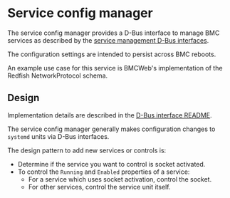 # Service config manager

The service config manager provides a D-Bus interface to manage BMC services as
described by the [service management D-Bus interfaces][].

The configuration settings are intended to persist across BMC reboots.

An example use case for this service is BMCWeb's implementation of the Redfish
NetworkProtocol schema.

[service management d-bus interfaces]:
  https://github.com/openbmc/phosphor-dbus-interfaces/tree/master/yaml/xyz/openbmc_project/Control/Service
[bmcweb's implementation of the redfish networkprotocol schema]:
  https://github.com/openbmc/bmcweb/blob/master/redfish-core/lib/network_protocol.hpp

## Design

Implementation details are described in the [D-Bus interface README].

The service config manager generally makes configuration changes to `systemd`
units via D-Bus interfaces.

The design pattern to add new services or controls is:

- Determine if the service you want to control is socket activated.
- To control the `Running` and `Enabled` properties of a service:
  - For a service which uses socket activation, control the socket.
  - For other services, control the service unit itself.

[d-bus interface readme]:
  https://github.com/openbmc/phosphor-dbus-interfaces/blob/master/yaml/xyz/openbmc_project/Control/Service/README.md
